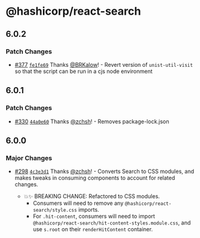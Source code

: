 # @hashicorp/react-search

## 6.0.2

### Patch Changes

- [#377](https://github.com/hashicorp/react-components/pull/377) [`fe1fe69`](https://github.com/hashicorp/react-components/commit/fe1fe696e981bd93c5bcf34329eb81b571f798c9) Thanks [@BRKalow](https://github.com/BRKalow)! - Revert version of `unist-util-visit` so that the script can be run in a cjs node environment

## 6.0.1

### Patch Changes

- [#330](https://github.com/hashicorp/react-components/pull/330) [`44a0e60`](https://github.com/hashicorp/react-components/commit/44a0e60b577a36978275ef1b0efa0e351a9802c6) Thanks [@zchsh](https://github.com/zchsh)! - Removes package-lock.json

## 6.0.0

### Major Changes

- [#298](https://github.com/hashicorp/react-components/pull/298) [`4c3e3d1`](https://github.com/hashicorp/react-components/commit/4c3e3d1efdba091f1a38b69b209f581e814f0e57) Thanks [@zchsh](https://github.com/zchsh)! - Converts Search to CSS modules, and makes tweaks in consuming components to account for related changes.

  - 💥✨ BREAKING CHANGE: Refactored to CSS modules.
    - Consumers will need to remove any `@hashicorp/react-search/style.css` imports.
    - For `.hit-content`, consumers will need to import `@hashicorp/react-search/hit-content-styles.module.css`, and use `s.root` on their `renderHitContent` container.
